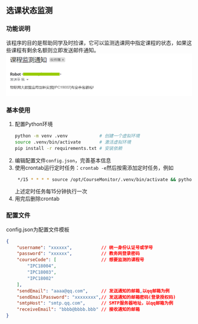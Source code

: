 ## 选课状态监测

### 功能说明
该程序的目的是帮助同学及时捡课，它可以监测选课网中指定课程的状态，如果这些课程有剩余名额则立即发送邮件通知。
![example](./img/example.png)

### 基本使用
1. 配置Python环境
   ```bash
   python -m venv .venv            # 创建一个虚拟环境
   source .venv/bin/activate       # 激活虚拟环境
   pip install -r requirements.txt # 安装依赖
   ```
2. 编辑配置文件`config.json`，完善基本信息
3. 使用crontab运行定时任务：`crontab -e`然后按需添加定时任务，例如
   ```bash
    */15 * * * * source /opt/CourseMonitor/.venv/bin/activate && python3 /opt/CourseMonitor/main.py >/dev/null 2>&1
   ```
   上述定时任务每15分钟执行一次
4. 用完后删除crontab

### 配置文件
config.json为配置文件模板
```json
{
    "username": "xxxxxx",           // 统一身份认证号或学号
    "password": "xxxxxx",           // 教务网登录密码
    "courseCode": [                 // 想要监测的课程号
        "IPC18004",
        "IPC18003",
        "IPC18002"
    ],
    "sendEmail": "aaaa@qq.com",     // 发送通知的邮箱,以qq邮箱为例
    "sendEmailPassword": "xxxxxxxx",// 发送通知的邮箱密码(登录授权码) 
    "smtpHost": "smtp.qq.com",      // SMTP服务器地址，以qq邮箱为例
    "receiveEmail": "bbbb@bbbb.bbb" // 接收通知的邮箱
}
```
